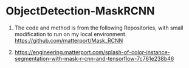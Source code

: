 # ObjectDetection-MaskRCNN

1. The code and method is from the following Repositories, with small modification to run on my local environment.
https://github.com/matterport/Mask_RCNN

2. https://engineering.matterport.com/splash-of-color-instance-segmentation-with-mask-r-cnn-and-tensorflow-7c761e238b46
